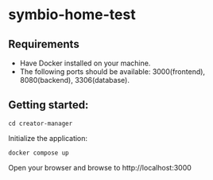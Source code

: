 # symbio-home-test

## Requirements
- Have Docker installed on your machine.
- The following ports should be available: 3000(frontend), 8080(backend), 3306(database).

## Getting started:

```
cd creator-manager
```

Initialize the application:

```
docker compose up
```

Open your browser and browse to http://localhost:3000
